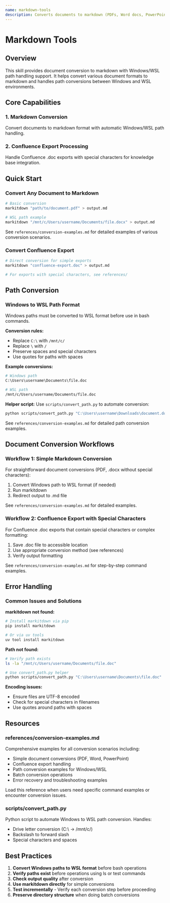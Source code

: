 ```yaml
---
name: markdown-tools
description: Converts documents to markdown (PDFs, Word docs, PowerPoint, Confluence exports) with Windows/WSL path handling. Activates when converting .doc/.docx/PDF/PPTX files to markdown, processing Confluence exports, handling Windows/WSL path conversions, or working with markitdown utility.
---
```


# Markdown Tools

## Overview

This skill provides document conversion to markdown with Windows/WSL path handling support. It helps convert various document formats to markdown and handles path conversions between Windows and WSL environments.

## Core Capabilities

### 1. Markdown Conversion
Convert documents to markdown format with automatic Windows/WSL path handling.

### 2. Confluence Export Processing
Handle Confluence .doc exports with special characters for knowledge base integration.

## Quick Start

### Convert Any Document to Markdown

```bash
# Basic conversion
markitdown "path/to/document.pdf" > output.md

# WSL path example
markitdown "/mnt/c/Users/username/Documents/file.docx" > output.md
```

See `references/conversion-examples.md` for detailed examples of various conversion scenarios.

### Convert Confluence Export

```bash
# Direct conversion for simple exports
markitdown "confluence-export.doc" > output.md

# For exports with special characters, see references/
```

## Path Conversion

### Windows to WSL Path Format

Windows paths must be converted to WSL format before use in bash commands.

**Conversion rules:**
- Replace `C:\` with `/mnt/c/`
- Replace `\` with `/`
- Preserve spaces and special characters
- Use quotes for paths with spaces

**Example conversions:**
```bash
# Windows path
C:\Users\username\Documents\file.doc

# WSL path
/mnt/c/Users/username/Documents/file.doc
```

**Helper script:** Use `scripts/convert_path.py` to automate conversion:

```bash
python scripts/convert_path.py "C:\Users\username\Downloads\document.doc"
```

See `references/conversion-examples.md` for detailed path conversion examples.

## Document Conversion Workflows

### Workflow 1: Simple Markdown Conversion

For straightforward document conversions (PDF, .docx without special characters):

1. Convert Windows path to WSL format (if needed)
2. Run markitdown
3. Redirect output to .md file

See `references/conversion-examples.md` for detailed examples.

### Workflow 2: Confluence Export with Special Characters

For Confluence .doc exports that contain special characters or complex formatting:

1. Save .doc file to accessible location
2. Use appropriate conversion method (see references)
3. Verify output formatting

See `references/conversion-examples.md` for step-by-step command examples.

## Error Handling

### Common Issues and Solutions

**markitdown not found:**
```bash
# Install markitdown via pip
pip install markitdown

# Or via uv tools
uv tool install markitdown
```

**Path not found:**
```bash
# Verify path exists
ls -la "/mnt/c/Users/username/Documents/file.doc"

# Use convert_path.py helper
python scripts/convert_path.py "C:\Users\username\Documents\file.doc"
```

**Encoding issues:**
- Ensure files are UTF-8 encoded
- Check for special characters in filenames
- Use quotes around paths with spaces

## Resources

### references/conversion-examples.md
Comprehensive examples for all conversion scenarios including:
- Simple document conversions (PDF, Word, PowerPoint)
- Confluence export handling
- Path conversion examples for Windows/WSL
- Batch conversion operations
- Error recovery and troubleshooting examples

Load this reference when users need specific command examples or encounter conversion issues.

### scripts/convert_path.py
Python script to automate Windows to WSL path conversion. Handles:
- Drive letter conversion (C:\ → /mnt/c/)
- Backslash to forward slash
- Special characters and spaces

## Best Practices

1. **Convert Windows paths to WSL format** before bash operations
2. **Verify paths exist** before operations using ls or test commands
3. **Check output quality** after conversion
4. **Use markitdown directly** for simple conversions
5. **Test incrementally** - Verify each conversion step before proceeding
6. **Preserve directory structure** when doing batch conversions
